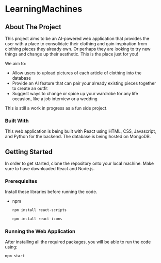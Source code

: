 # LearningMachines

<!-- ABOUT THE PROJECT -->
## About The Project

This project aims to be an AI-powered web application that provides the user with a place to consolidate their clothing and gain inspiration from clothing pieces they already own. Or perhaps they are looking to try new things and change up their aesthetic. This is the place just for you!

We aim to:
* Allow users to upload pictures of each article of clothing into the database
* Provide an AI feature that can pair your already existing pieces together to create an outfit
* Suggest ways to change or spice up your wardrobe for any life occasion, like a job interview or a wedding

This is still a work in progress as a fun side project. 


### Built With

This web application is being built with React using HTML, CSS, Javascript, and Python for the backend. The database is being hosted on MongoDB.




<!-- GETTING STARTED -->
## Getting Started

In order to get started, clone the repository onto your local machine. Make sure to have downloaded React and Node.js.

### Prerequisites

Install these libraries before running the code.
* npm
  ```sh
  npm install react-scripts
  ```

  ```sh
  npm install react-icons
  ```

### Running the Web Application

After installing all the required packages, you will be able to run the code using:
  ```sh
  npm start
  ```
